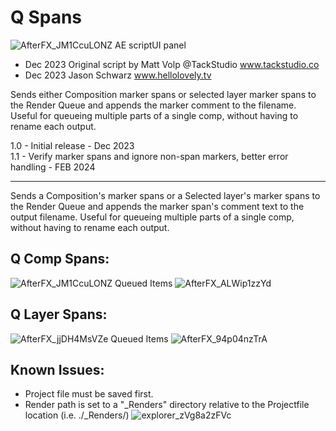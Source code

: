 # Q Spans

![AfterFX_JM1CcuLONZ](https://github.com/h3llolovely/Q_Spans/assets/101287022/8865453c-d654-43bd-85f6-03c5879fea09)
AE scriptUI panel
- Dec 2023 Original script by Matt Volp @TackStudio www.tackstudio.co
- Dec 2023 Jason Schwarz www.hellolovely.tv

Sends either Composition marker spans or selected layer marker spans to the Render Queue and appends the marker comment to the filename.
Useful for queueing multiple parts of a single comp, without having to rename each output.

1.0 - Initial release - Dec 2023  
1.1 - Verify marker spans and ignore non-span markers, better error handling - FEB 2024

----------
Sends a Composition's marker spans or a Selected layer's marker spans to the Render Queue and appends the marker span's comment text to the output filename.
Useful for queueing multiple parts of a single comp, without having to rename each output.

Q Comp Spans:
---------------
![AfterFX_JM1CcuLONZ](https://github.com/h3llolovely/Q_Spans/assets/101287022/8e689506-e5f6-46d9-affb-f6465aa9bec7)
Queued Items
![AfterFX_ALWip1zzYd](https://github.com/h3llolovely/Q_Spans/assets/101287022/84f30f42-bd8f-4a5b-991f-489ee57cccf7)

Q Layer Spans:
---------------
![AfterFX_jjDH4MsVZe](https://github.com/h3llolovely/Q_Spans/assets/101287022/08a15a47-2d2a-4880-9a53-0b5b4db3c72d)
Queued Items
![AfterFX_94p04nzTrA](https://github.com/h3llolovely/Q_Spans/assets/101287022/3bc717a5-8057-4a3e-b4b5-868d97a5a592)

Known Issues:
---------------
- Project file must be saved first.  
- Render path is set to a "_Renders" directory relative to the Projectfile location (i.e. ./_Renders/)
![explorer_zVg8a2zFVc](https://github.com/h3llolovely/Q_Spans/assets/101287022/8f49b2b2-c3f6-49f3-ace6-c36ef3a46882)

